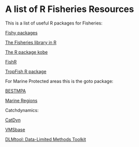 # A list of R Fisheries Resources
This is a list of useful R packages for Fisheries:

[Fishy packages](http://derekogle.com/fishR/packages)

[The Fisheries library in R](http://www.flr-project.org/)

[The R package kobe](https://cran.r-project.org/web/packages/kobe/index.html)

[FishR](http://derekogle.com/fishR/)

[TropFish R package](https://github.com/tokami/TropFishR)

For Marine Protected areas this is the goto package:

[BESTMPA](https://remi-daigle.github.io/BESTMPA/)

[Marine Regions](https://recology.info/2016/06/marine-regions/)

Catchdynamics:

[CatDyn](https://cran.r-project.org/web/packages/CatDyn/)

[VMSbase](http://www.vmsbase.org/)

[DLMtool: Data-Limited Methods Toolkit](https://cran.r-project.org/web/packages/DLMtool/)
